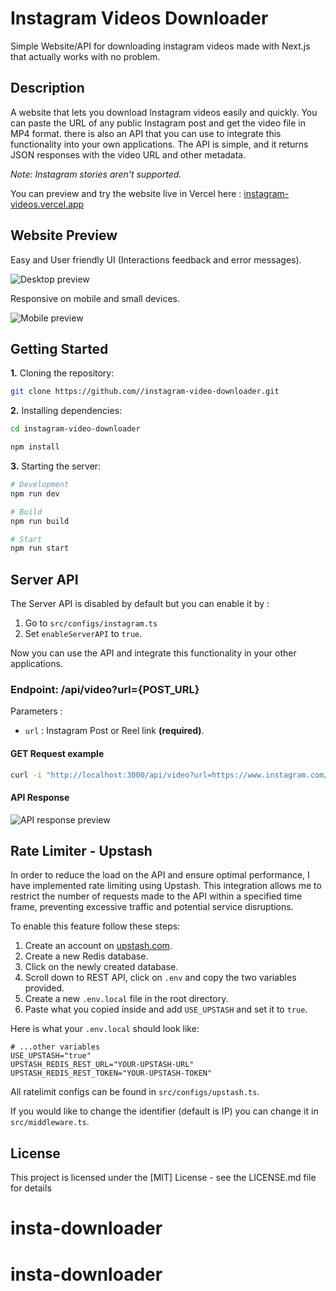 # Instagram Videos Downloader

Simple Website/API for downloading instagram videos made with Next.js that actually works with no problem.

## Description

A website that lets you download Instagram videos easily and quickly. You can paste the URL of any public Instagram post and get the video file in MP4 format. there is also an API that you can use to integrate this functionality into your own applications. The API is simple, and it returns JSON responses with the video URL and other metadata.

_Note: Instagram stories aren't supported._

You can preview and try the website live in Vercel here : [instagram-videos.vercel.app](https://instagram-videos.vercel.app)

## Website Preview

Easy and User friendly UI (Interactions feedback and error messages).

![Desktop preview](https://github.com//readme-storage/blob/main/instagram-videos-downloader/desktop-preview.gif?raw=true)

Responsive on mobile and small devices.

![Mobile preview](https://github.com//readme-storage/blob/main/instagram-videos-downloader/mobile-preview.gif?raw=true)

## Getting Started

**1.** Cloning the repository:

```bash
git clone https://github.com//instagram-video-downloader.git
```

**2.** Installing dependencies:

```bash
cd instagram-video-downloader
```

```bash
npm install
```

**3.** Starting the server:

```bash
# Development
npm run dev

# Build
npm run build

# Start
npm run start
```

## Server API

The Server API is disabled by default but you can enable it by :

1. Go to `src/configs/instagram.ts`
2. Set `enableServerAPI` to `true`.

Now you can use the API and integrate this functionality in your other applications.

### Endpoint: /api/video?url={POST_URL}

Parameters :

- `url` : Instagram Post or Reel link **(required)**.

#### GET Request example

```bash
curl -i "http://localhost:3000/api/video?url=https://www.instagram.com/p/CGh4a0iASGS"
```

#### API Response

![API response preview](https://github.com//readme-storage/blob/main/instagram-videos-downloader/api-response-preview.png?raw=true)

## Rate Limiter - Upstash

In order to reduce the load on the API and ensure optimal performance, I have implemented rate limiting using Upstash. This integration allows me to restrict the number of requests made to the API within a specified time frame, preventing excessive traffic and potential service disruptions.

To enable this feature follow these steps:

1. Create an account on [upstash.com](https://upstash.com/).
2. Create a new Redis database.
3. Click on the newly created database.
4. Scroll down to REST API, click on `.env` and copy the two variables provided.
5. Create a new `.env.local` file in the root directory.
6. Paste what you copied inside and add `USE_UPSTASH` and set it to `true`.

Here is what your `.env.local` should look like:

```env
# ...other variables
USE_UPSTASH="true"
UPSTASH_REDIS_REST_URL="YOUR-UPSTASH-URL"
UPSTASH_REDIS_REST_TOKEN="YOUR-UPSTASH-TOKEN"
```

All ratelimit configs can be found in `src/configs/upstash.ts`.

If you would like to change the identifier (default is IP) you can change it in `src/middleware.ts`.

## License

This project is licensed under the [MIT] License - see the LICENSE.md file for details
# insta-downloader
# insta-downloader
